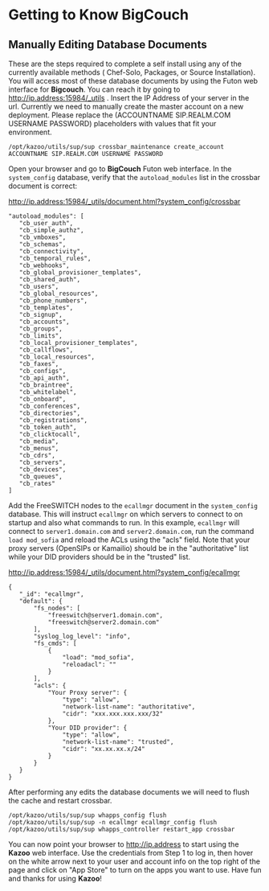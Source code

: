 # Getting to Know BigCouch



## Manually Editing Database Documents

These are the steps required to complete a self install using any of the currently available methods ( Chef-Solo, Packages, or Source Installation). You will access most of these database documents by using the Futon web interface for **Bigcouch**. You can reach it by going to  http://ip.address:15984/_utils . Insert the IP Address of your server in the url. Currently we need to manually create the master account on a new deployment. Please replace the (ACCOUNTNAME SIP.REALM.COM USERNAME PASSWORD) placeholders with values that fit your environment.

`/opt/kazoo/utils/sup/sup crossbar_maintenance create_account ACCOUNTNAME SIP.REALM.COM USERNAME PASSWORD`

Open your browser and go to **BigCouch** Futon web interface. In the `system_config` database, verify that the `autoload_modules` list in the crossbar document is correct:
 
http://ip.address:15984/_utils/document.html?system_config/crossbar
 ```
"autoload_modules": [
    "cb_user_auth",
    "cb_simple_authz",
    "cb_vmboxes",
    "cb_schemas",
    "cb_connectivity",
    "cb_temporal_rules",
    "cb_webhooks",
    "cb_global_provisioner_templates",
    "cb_shared_auth",
    "cb_users",
    "cb_global_resources",
    "cb_phone_numbers",
    "cb_templates",
    "cb_signup",
    "cb_accounts",
    "cb_groups",
    "cb_limits",
    "cb_local_provisioner_templates",
    "cb_callflows",
    "cb_local_resources",
    "cb_faxes",
    "cb_configs",
    "cb_api_auth",
    "cb_braintree",
    "cb_whitelabel",
    "cb_onboard",
    "cb_conferences",
    "cb_directories",
    "cb_registrations",
    "cb_token_auth",
    "cb_clicktocall",
    "cb_media",
    "cb_menus",
    "cb_cdrs",
    "cb_servers",
    "cb_devices",
    "cb_queues",
    "cb_rates"
]
```

Add the FreeSWITCH nodes to the `ecallmgr` document in the `system_config` database. This will instruct `ecallmgr` on which servers to connect to on startup and also what commands to run. In this example, `ecallmgr` will connect to `server1.domain.com` and `server2.domain.com`, run the command `load mod_sofia` and reload the ACLs using the "acls" field. Note that your proxy servers (OpenSIPs or Kamailio) should be in the "authoritative" list while your DID providers should be in the "trusted" list.
 
http://ip.address:15984/_utils/document.html?system_config/ecallmgr
 ```
{
    "_id": "ecallmgr",
    "default": {
        "fs_nodes": [
            "freeswitch@server1.domain.com",
            "freeswitch@server2.domain.com"
        ],
        "syslog_log_level": "info",
        "fs_cmds": [
            {
                "load": "mod_sofia",
                "reloadacl": ""
            }
        ],
        "acls": {
            "Your Proxy server": {
                "type": "allow",
                "network-list-name": "authoritative",
                "cidr": "xxx.xxx.xxx.xxx/32"
            },
            "Your DID provider": {
                "type": "allow",
                "network-list-name": "trusted",
                "cidr": "xx.xx.xx.x/24"
            }
        }
    }
}
```
After performing any edits the database documents we will need to flush the cache and restart crossbar.
```
/opt/kazoo/utils/sup/sup whapps_config flush
/opt/kazoo/utils/sup/sup -n ecallmgr ecallmgr_config flush 
/opt/kazoo/utils/sup/sup whapps_controller restart_app crossbar
```
You can now point your browser to  http://ip.address to start using the **Kazoo** web interface. Use the credentials from Step 1 to log in, then hover on the white arrow next to your user and account info on the top right of the page and click on "App Store" to turn on the apps you want to use. Have fun and thanks for using **Kazoo**!

